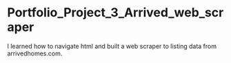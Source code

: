 # Portfolio_Project_3_Arrived_web_scraper
I learned how to navigate html and built a web scraper to listing data from arrivedhomes.com.
